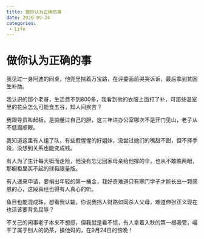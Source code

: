 ```yaml
---
title: 做你认为正确的事
date: 2020-09-24
categories:
 - Life
---
```

# 做你认为正确的事


我见过一身阿迪的同桌，他兜里揣着万宝路，在评委面前哭哭诉诉，最后拿到贫困生补助。

我认识的那个老哥，生活费不到800多，我看到他的衣服上面打了补，可那些温室里的花朵怎么可能食五谷，知人间疾苦？

我跟导员叫起板，是掂量过自己的胆，这三年进办公室哪次不是开门见山，老子从不低眉顺眼。

我知道这里有人组了队，有些假惺惺的好姐妹，没尝过她们的嘴甜不甜，但不择手段，没想到关系也能变成钱。

有人为了生计每天铤而走险，他没有忘记回家母亲给他撑的伞，也从不敢瞧两眼，那橱柜里买不起的球鞋限量版。

有人递来申请，要捐出年轻的第一桶金，我好奇难道只有寒门学子才能长出一颗感恩的心，这段真经也得有人真心的听。

鱼目也能混成珠，想看我认输，你说我挡人财路如同杀人父母，难道伸张正义现在也活该要背负屈辱？

不关己的闲事老子本来不想揽，但我就是看不惯，有人拿着入秋的第一根吸管，嘬干了属于别人的奶茶，操他妈的，在9月24日的傍晚！
